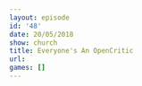 ```yaml
---
layout: episode
id: '48'
date: 20/05/2018
show: church
title: Everyone's An OpenCritic
url: 
games: []
---
```

